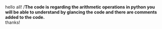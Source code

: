 hello all!
/**The code is regarding the arithmetic operations in python
you will be able to understand by glancing the code and there are comments added to the code.**\
thanks!
